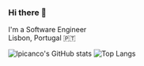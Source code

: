 ### Hi there 👋

I'm a Software Engineer <br/>
Lisbon, Portugal 🇵🇹

![lpicanco's GitHub stats](https://github-readme-stats.vercel.app/api?username=lpicanco&count_private=true&show_icons=true&theme=tokyonight)
![Top Langs](https://github-readme-stats.vercel.app/api/top-langs/?username=lpicanco&langs_count=8&layout=compact&theme=tokyonight&hide=HTML,Jupyter+Notebook,CSS&exclude_repo=grails,stackoverflow-java-sdk)


<!--
<a href="https://github.com/lpicanco/i3-autodisplay">
  <img align="center" src="https://github-readme-stats.vercel.app/api/pin/?username=lpicanco&repo=i3-autodisplay&show_icons=true&theme=tokyonight" />
</a>
<a href="https://github.com/lpicanco/micro-cache">
  <img align="center" src="https://github-readme-stats.vercel.app/api/pin/?username=lpicanco&repo=micro-cache&theme=tokyonight" />
</a>

<a href="https://github.com/lpicanco/chip-8-emulator">
  <img align="center" src="https://github-readme-stats.vercel.app/api/pin/?username=lpicanco&repo=chip-8-emulator&theme=tokyonight" />
</a>

Here are some ideas to get you started:

- 🔭 I’m currently working on https://github.com/knostr
- 🌱 I’m currently learning ...
- 👯 I’m looking to collaborate on ...
- 🤔 I’m looking for help with ...
- 💬 Ask me about ...
- 📫 How to reach me: ...
- 😄 Pronouns: ...
- ⚡ Fun fact: ...
-->
